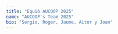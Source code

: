 ```yaml
---
title: "Equiò AUCOOP 2025"
name: "AUCOOP's Team 2025"
bio: "Sergio, Roger, Jaume, Aitor y Joan"
---
```

